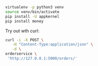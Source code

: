 ```bash
virtualenv -p python3 venv
source venv/bin/activate
pip install -U appkernel
pip install money
```

Try out wth curl:
```bash
curl -i -X POST \
   -H "Content-Type:application/json" \
   -d \
orderservice \
 'http://127.0.0.1:5000/orders/'
```